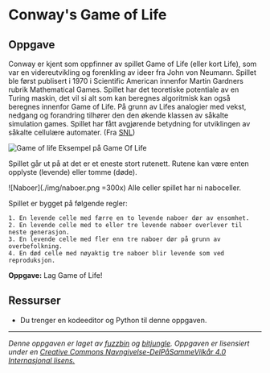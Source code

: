 # Conway's Game of Life

## Oppgave

Conway er kjent som oppfinner av spillet Game of Life (eller kort Life), som var en videreutvikling og forenkling av ideer fra John von Neumann. Spillet ble først publisert i 1970 i Scientific American innenfor Martin Gardners rubrik Mathematical Games. Spillet har det teoretiske potentiale av en Turing maskin, det vil si alt som kan beregnes algoritmisk kan også beregnes innenfor Game of Life. På grunn av Lifes analogier med vekst, nedgang og forandring tilhører den den økende klassen av såkalte simulation games. Spillet har fått avgjørende betydning for utviklingen av såkalte cellulære automater. (Fra [SNL](https://snl.no/John_Horton_Conway))

![Game of life](./img/Gospers_glider_gun.gif)
Eksempel på Game Of Life

Spillet går ut på at det er et eneste stort rutenett. Rutene kan være enten opplyste (levende) eller tomme (døde).

![Naboer](./img/naboer.png =300x)
Alle celler spillet har ni naboceller.

Spillet er bygget på følgende regler:

    1. En levende celle med færre en to levende naboer dør av ensomhet.
    2. En levende celle med to eller tre levende naboer overlever til neste generasjon.
    3. En levende celle med fler enn tre naboer dør på grunn av overbefolkning.
    4. En død celle med nøyaktig tre naboer blir levende som ved reproduksjon.


**Oppgave:** Lag Game of Life!

## Ressurser

* Du trenger en kodeeditor og Python til denne oppgaven.


---

_Denne oppgaven er laget av [fuzzbin](https://github.com/fuzzbin) og [bitjungle](https://github.com/bitjungle). Oppgaven er lisensiert under en [Creative Commons Navngivelse-DelPåSammeVilkår 4.0 Internasjonal lisens.](http://creativecommons.org/licenses/by-sa/4.0/)_
